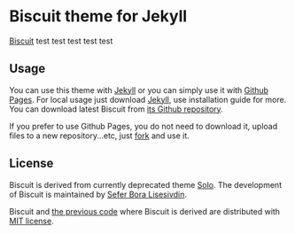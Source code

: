 # Biscuit theme for Jekyll

[Biscuit](http://sblisesivdin.github.io/biscuit) test test test test test

## Usage

You can use this theme with [Jekyll](http://jekyllrb.com/) or you can simply use it with [Github Pages](https://pages.github.com).
For local usage just download [Jekyll](http://jekyllrb.com/), use installation guide for more. You can download latest Biscuit from [its Github repository](https://github.com/sblisesivdin/biscuit).

If you prefer to use Github Pages, you do not need to download it, upload files to a new repository...etc, just [fork](https://docs.github.com/en/get-starter/quickstart/fork-a-repo) and use it.

## License

Biscuit is derived from currently deprecated theme [Solo](http://github.com/chibicode/solo). The development of Biscuit is maintained by [Sefer Bora Lisesivdin](https://lrgresearch.org/bora).

Biscuit and [the previous code](http://github.com/chibicode/solo) where Biscuit is derived are distributed with [MIT license](https://github.com/sblisesivdin/biscuit/blob/gh-pages/LICENSE).
